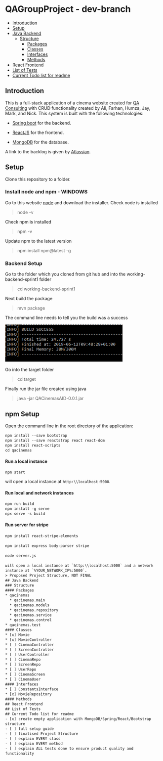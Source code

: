 # QAGroupProject -   dev-branch

 * [Introduction](#introduction)
 * [Setup](#setup)
 * [Java Backend](#java-backend)
   + [Structure](#structure)
     - [Packages](#packages)
     - [Classes](#classes)
     - [Interfaces](#interfaces)
     - [Methods](#methods)
 * [React Frontend](#react-frontend)
 * [List of Tests](#list-of-tests)
 * [Current Todo list for readme](#current-todo-list-for-readme)

## Introduction
This is a full-stack application of a cinema website created for [QA Consulting](https://consulting.qa.com/) with CRUD functionality created by Ali, Farhan, Humza, Jay, Mark, and Nick. This system is built with the following technologies:

- [Spring boot](https://spring.io/projects/spring-boot) for the backend.

- [ReactJS](https://reactjs.org/) for the frontend.

- [MongoDB](https://www.mongodb.com/) for the database.

A link to the backlog is given by [Atlassian](https://qacacademypurple.atlassian.net/secure/RapidBoard.jspa?rapidView=29&projectKey=CL2&view=planning.nodetail&selectedIssue=CL2-5).

## Setup
Clone this repository to a folder.
### Install node and npm - WINDOWS
Go to this website [node](https://nodejs.org/en/) and download the installer. Check node is installed 
> node -v

Check npm is installed
> npm -v

Update npm to the latest version
> npm install npm@latest -g

### Backend Setup
Go to the folder which you cloned from git hub and into the working-backend-sprint1 folder

> cd working-backend-sprint1

Next build the package

> mvn package

The command line needs to tell you the build was a success

![alt text](https://github.com/H-Yous/QAGroupProject/blob/dev-branch-booking/buildsuccess.PNG)

Go into the target folder

> cd target

Finally run the jar file created using java

> java -jar QACinemasAID-0.0.1.jar

## npm Setup
Open the command line in the root directory of the application:
```
npm install --save bootstrap
npm install --save reactstrap react react-dom
npm install react-scripts
cd qacinemas
```

#### Run a local instance
```
npm start
```
will open a local instance at `http:\\localhost:5000`. 
#### Run local and network instances
```
npm run build
npm install -g serve
npx serve -s build
```
#### Run server for stripe 
```
npm install react-stripe-elements

npm install express body-parser stripe

node server.js

will open a local instance at `http:\\localhost:5000` and a network instance at `%YOUR_NETWORK_IP%:5000`.
> Proposed Project Structure, NOT FINAL
## Java Backend
### Structure
#### Packages
* qacinemas
  * qacinemas.main
  * qacinemas.models
  * qacinemas.repository
  * qacinemas.service
  * qacinemas.control
* qacinemas.test
#### Classes
* [x] Movie
* [x] MovieController
* [ ] CinemaController
* [ ] ScreenController
* [ ] UserController
* [ ] CinemaRepo
* [ ] ScreenRepo
* [ ] UserRepo
* [ ] CinemaScreen
* [ ] CinemaUser
#### Interfaces
* [ ] ConstantsInterface
* [x] MovieRepository
#### Methods
## React Frontend
## List of Tests
## Current Todo list for readme
- [x] create empty application with MongoDB/Spring/React/Bootstrap structure
- [ ] full setup guide
- [ ] finalised Project Structure
- [ ] explain EVERY class
- [ ] explain EVERY method
- [ ] explain ALL tests done to ensure product quality and functionality
